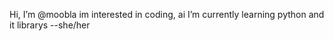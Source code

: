  Hi, I’m @moobla
 im interested in coding, ai 
I’m currently learning python and it librarys
--she/her
